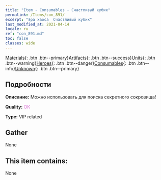 ```yaml
---
title: "Item - Consumables - Счастливый кубик"
permalink: /Items/con_891/
excerpt: "Эра хаоса  Счастливый кубик"
last_modified_at: 2021-04-14
locale: ru
ref: "con_891.md"
toc: false
classes: wide
---
```

 [Materials](/ru/Items/){: .btn .btn--primary}[Artifacts](/ru/Items/Artifacts/){: .btn .btn--success}[Units](/ru/Items/Units/){: .btn .btn--warning}[Heroes](/ru/Items/Heroes/){: .btn .btn--danger}[Consumables](/ru/Items/Consumables/){: .btn .btn--info}[Unknown](/ru/Items/Unknown/){: .btn .btn--primary}

## Подробности
 **Описание:** Можно использовать для поиска секретного сокровища!

 **Quality:** <span style="color: #DA70D6">OK</span>

 **Type:** VIP related

## Gather

  None

## This item contains:

  None

